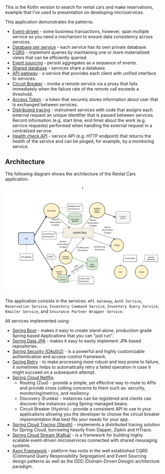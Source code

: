 This is the Kotlin version to search for rental cars and make reservations, example that I've used to presentation
on developing microservices.

This application demonstrates the patterns:

* [Event-driven](https://microservices.io/patterns/data/event-driven-architecture.html) - some business transactions, however, span multiple service so you need a mechanism to ensure data consistency across services.
* [Database per service](https://microservices.io/patterns/data/database-per-service.html) - each service has its own private database.
* [CQRS](http://microservices.io/patterns/data/cqrs.html) - implement queries by maintaining one or more materialized views that can be efficiently queried.
* [Event sourcing](https://microservices.io/patterns/data/event-sourcing.html) - persist aggregates as a sequence of events.
* [Shared database](https://microservices.io/patterns/data/shared-database.html) - services share a database.
* [API gateway](https://microservices.io/patterns/apigateway.html) - a service that provides each client with unified interface to services.
* [Circuit Breaker](https://microservices.io/patterns/reliability/circuit-breaker.html) - invoke a remote service via a proxy that fails immediately when the failure rate of the remote call exceeds a threshold.
* [Access Token](https://microservices.io/patterns/security/access-token.html) - a token that securely stores information about user that is exchanged between services.
* [Distributed tracing](https://microservices.io/patterns/observability/distributed-tracing.html) - instrument services with code that assigns each external request an unique identifier that is passed between services. Record information (e.g. start time, end time) about the work (e.g. service requests) performed when handling the external request in a centralized service.
* [Health check API](https://microservices.io/patterns/observability/health-check-api.html) - service API (e.g. HTTP endpoint) that returns the health of the service and can be pinged, for example, by a monitoring service.

## Architecture

The following diagram shows the architecture of the Rental Cars application.

![](./images/architecture_rental_car.png)

The application consists in the services: `API Gateway`, `Auth Service`, `Reservation Service`, `Inventory Command Service`, `Inventory Query Service`, `Emailer Service`, and `Insurance Partner Wrapper Service`.

All services implemented using:

* [Spring Boot](https://spring.io/projects/spring-boot) - makes it easy to create stand-alone, production-grade Spring based Applications that you can "just run".
* [Spring Data JPA](https://spring.io/projects/spring-data-jpa) - makes it easy to easily implement JPA based repositories.
* [Spring Security (OAuth2)](https://spring.io/projects/spring-security-oauth) - is a powerful and highly customizable authentication and access-control framework. 
* [Spring Retry](https://docs.spring.io/spring-batch/docs/current/reference/html/retry.html) - to make processing more robust and less prone to failure, it sometimes helps to automatically retry a failed operation in case it might succeed on a subsequent attempt.
* [Spring Cloud Netflix](https://spring.io/projects/spring-cloud-netflix):
    * Routing (Zuul) - provide a simple, yet effective way to route to APIs and provide cross cutting concerns to them such as: security, monitoring/metrics, and resiliency.
    * Discovery (Eureka) - instances can be registered and clients can discover the instances using Spring-managed beans.
    * Circuit Breaker (Hystrix) - provide a consistent API to use in your applications allowing you the developer to choose the circuit breaker implementation that best fits your needs for your app.
* [Spring Cloud Tracing (Sleuth)](https://spring.io/projects/spring-cloud-sleuth) - implements a distributed tracing solution for Spring Cloud, borrowing heavily from Dapper, Zipkin and HTrace.
* [Spring Cloud Stream (Kafka)](https://spring.io/projects/spring-cloud-stream) - is a framework for building highly scalable event-driven microservices connected with shared messaging systems.
* [Axon Framework](https://axoniq.io/resources/concepts#0) - platform has roots in the well established CQRS (Command Query Responsibility Segregation) and Event Sourcing design patterns as well as the DDD (Domain-Driven Design) architecture paradigm.